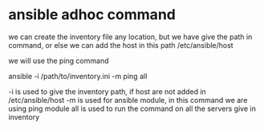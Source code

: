 # ansible adhoc command 

we can create the inventory file any location, but we have give the path in command, or else we can add the host in this path /etc/ansible/host 

we will use the ping command 

ansible -i /path/to/inventory.ini -m ping all 

-i is used to give the inventory path, if host are not added in /etc/ansible/host 
-m is used for ansible module, in this command we are using ping module 
all is used to run the command on all the servers give in inventory 

